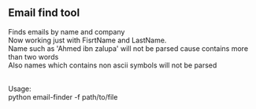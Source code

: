 <h2>Email find tool</h2>

Finds emails by name and company
<br>Now working just with FisrtName and LastName.
<br>Name such as  'Ahmed ibn zalupa' will not be parsed cause contains more than two words
<br> Also names which contains non ascii symbols will not be parsed

<br>Usage:
<br>python email-finder -f path/to/file

